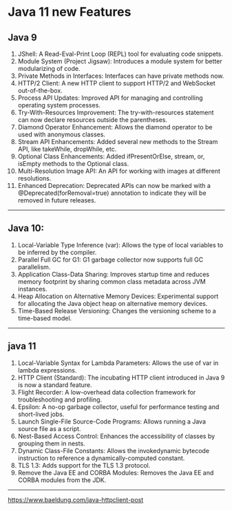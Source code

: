 # Java 11 new Features

## Java 9
1. JShell: A Read-Eval-Print Loop (REPL) tool for evaluating code snippets.
2. Module System (Project Jigsaw): Introduces a module system for better modularizing of code.
3. Private Methods in Interfaces: Interfaces can have private methods now.
4. HTTP/2 Client: A new HTTP client to support HTTP/2 and WebSocket out-of-the-box.
5. Process API Updates: Improved API for managing and controlling operating system processes.
6. Try-With-Resources Improvement: The try-with-resources statement can now declare resources outside the parentheses.
7. Diamond Operator Enhancement: Allows the diamond operator to be used with anonymous classes.
8. Stream API Enhancements: Added several new methods to the Stream API, like takeWhile, dropWhile, etc.
9. Optional Class Enhancements: Added ifPresentOrElse, stream, or, isEmpty methods to the Optional class.
10. Multi-Resolution Image API: An API for working with images at different resolutions.
11. Enhanced Deprecation: Deprecated APIs can now be marked with a @Deprecated(forRemoval=true) annotation to indicate they will be removed in future releases.

---

## Java 10:

1. Local-Variable Type Inference (var): Allows the type of local variables to be inferred by the compiler.
2. Parallel Full GC for G1: G1 garbage collector now supports full GC parallelism.
3. Application Class-Data Sharing: Improves startup time and reduces memory footprint by sharing common class metadata across JVM instances.
4. Heap Allocation on Alternative Memory Devices: Experimental support for allocating the Java object heap on alternative memory devices.
5. Time-Based Release Versioning: Changes the versioning scheme to a time-based model.

---

## java 11

1. Local-Variable Syntax for Lambda Parameters: Allows the use of var in lambda expressions.
2. HTTP Client (Standard): The incubating HTTP client introduced in Java 9 is now a standard feature.
3. Flight Recorder: A low-overhead data collection framework for troubleshooting and profiling.
4. Epsilon: A no-op garbage collector, useful for performance testing and short-lived jobs.
5. Launch Single-File Source-Code Programs: Allows running a Java source file as a script.
6. Nest-Based Access Control: Enhances the accessibility of classes by grouping them in nests.
7. Dynamic Class-File Constants: Allows the invokedynamic bytecode instruction to reference a dynamically-computed constant.
8. TLS 1.3: Adds support for the TLS 1.3 protocol.
9. Remove the Java EE and CORBA Modules: Removes the Java EE and CORBA modules from the JDK.
---

https://www.baeldung.com/java-httpclient-post
